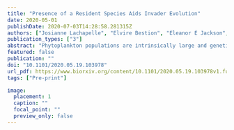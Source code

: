 ```yaml
---
title: "Presence of a Resident Species Aids Invader Evolution"
date: 2020-05-01
publishDate: 2020-07-03T14:28:58.281315Z
authors: ["Josianne Lachapelle", "Elvire Bestion", "Eleanor E Jackson", "C-Elisa Schaum"]
publication_types: ["3"]
abstract: "Phytoplankton populations are intrinsically large and genetically variable, and interactions between species in these populations shape their physiological and evolutionary responses. Yet, evolutionary responses of microbial organisms in novel environments are investigated almost exclusively through the lens of species colonising new environments on their own, and invasion studies are often of short duration. Although exceptions exist, neither type of study usually measures ecologically relevant traits beyond growth rates. Here, we experimentally evolved populations of fresh- and seawater phytoplankton as monocultures (the green algae Chlamydomonas moewusii and Ostreococcus tauri , each colonising a novel, unoccupied salinity) and co-cultures (invading a novel salinity occupied by a resident species) for 200 generations. Colonisers and invaders differed in extinction risks, phenotypes (e.g. size, primary production rates) and strength of local adaptation: invaders had systematically lower extinction rates and broader salinity and temperature preferences than colonisers – regardless of the environment that the invader originated from. We emphasise that the presence of a locally adapted species has the potential to alter the invading species' eco-evolutionary trajectories in a replicable way across environments of differing quality, and that the evolution of small cell size and high ROS tolerance may explain high invader fitness. To predict phytoplankton responses in a changing world, such interspecific relationships need to be accounted for."
featured: false
publication: ""
doi: "10.1101/2020.05.19.103978"
url_pdf: https://www.biorxiv.org/content/10.1101/2020.05.19.103978v1.full.pdf
tags: ["Pre-print"]

image:
  placement: 1
  caption: ""
  focal_point: ""
  preview_only: false
---
```


